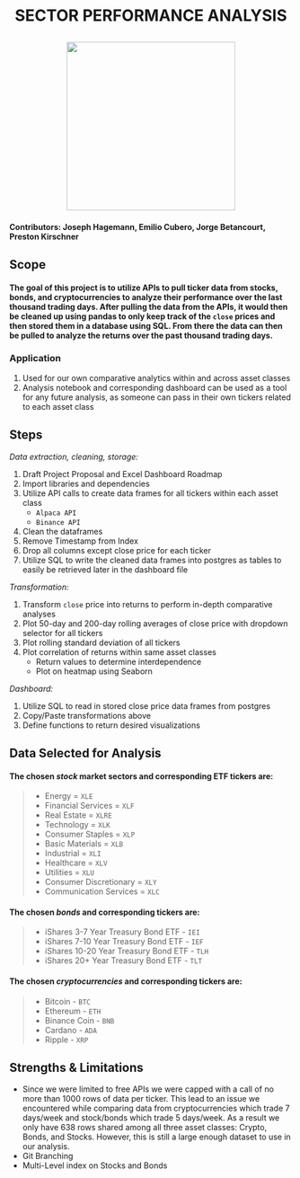 # <p align='center'> SECTOR PERFORMANCE ANALYSIS </p>

## <p align='center'> <img src="https://s27389.pcdn.co/wp-content/uploads/2021/07/how-smarter-data-analysis-can-transform-financial-planning-1013x440.jpeg.webp" height="300"/> </P>

#### Contributors: Joseph Hagemann, Emilio Cubero, Jorge Betancourt, Preston Kirschner

## Scope
#### The goal of this project is to utilize APIs to pull ticker data from stocks, bonds, and cryptocurrencies to analyze their performance over the last thousand trading days. After pulling the data from the APIs, it would then be cleaned up using pandas to only keep track of the `close` prices and then stored them in a database using SQL. From there the data can then be pulled to analyze the returns over the past thousand trading days.

### Application
1. Used for our own comparative analytics within and across asset classes
2. Analysis notebook and corresponding dashboard can be used as a tool for any future analysis, as someone can pass in their own tickers related to each asset class

## Steps
*Data extraction, cleaning, storage:*
1. Draft Project Proposal and Excel Dashboard Roadmap
2. Import libraries and dependencies
3. Utilize API calls to create data frames for all tickers within each asset class
      * `Alpaca API`
      * `Binance API`
4. Clean the dataframes 
5. Remove Timestamp from Index
6. Drop all columns except close price for each ticker
7. Utilize SQL to write the cleaned data frames into postgres as tables to easily be retrieved later in the dashboard file

*Transformation:*
1. Transform `close` price into returns to perform in-depth comparative analyses
2. Plot 50-day and 200-day rolling averages of close price with dropdown selector for all tickers
3. Plot rolling standard deviation of all tickers 
4. Plot correlation of returns within same asset classes
      * Return values to determine interdependence 
      * Plot on heatmap using Seaborn

*Dashboard:*
1. Utilize SQL to read in stored close price data frames from postgres
2. Copy/Paste transformations above
3. Define functions to return desired visualizations 




## Data Selected for Analysis
#### The chosen *stock* market sectors and corresponding ETF tickers are:
> - Energy = `XLE`
> - Financial Services = `XLF`
> - Real Estate = `XLRE`
> - Technology = `XLK`
> - Consumer Staples = `XLP`
> - Basic Materials = `XLB`
> - Industrial = `XLI`
> - Healthcare = `XLV`
> - Utilities = `XLU`
> - Consumer Discretionary = `XLY`
> - Communication Services = `XLC`

#### The chosen *bonds* and corresponding tickers are:
> - iShares 3-7 Year Treasury Bond ETF - `IEI`
> - iShares 7-10 Year Treasury Bond ETF - `IEF`
> - iShares 10-20 Year Treasury Bond ETF - `TLH`
> - iShares 20+ Year Treasury Bond ETF - `TLT`

#### The chosen *cryptocurrencies* and corresponding tickers are:
> - Bitcoin - `BTC` 
> - Ethereum - `ETH`
> - Binance Coin - `BNB` 
> - Cardano - `ADA` 
> - Ripple - `XRP`

## Strengths & Limitations
* Since we were limited to free APIs we were capped with a call of no more than 1000 rows of data per ticker. This lead to an issue we encountered while comparing data from cryptocurrencies which trade 7 days/week and stock/bonds which trade 5 days/week. As a result we only have 638 rows shared among all three asset classes: Crypto, Bonds, and Stocks. However, this is still a large enough dataset to use in our analysis.
* Git Branching
* Multi-Level index on Stocks and Bonds


